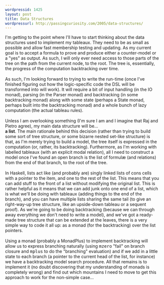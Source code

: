 ```yaml
---
wordpressid: 1425
layout: post
title: Data Structures
wordpressurl: http://passingcuriosity.com/2005/data-structures/
---
```

I'm getting to the point where I'll have to start thinking about the data structures used to implement my tableaux. They need to be as small as possible and allow fast membership testing and updating. As my current goal is to accept a formula to prove and produce either a counter-model or a "yes" as output. As such, I will only ever need access to those parts of the tree on the path from the current node, to the root. The tree is, essentially, the progress of the computation backtracking over time.<br /><br />As such, I'm looking forward to trying to write the run-time (once I've finished figuring out how the logic-specific code the DSL will be transformed into will work). It will require a bit of input handling (in the IO monad), parsing (in the Parser monad) and backtracking (in some backtracking monad) along with some state (perhaps a State monad, perhaps built into the backtracking monad) and a whole bunch of lazy computation (the actual tableau rules).<br /><br />Unless I am overlooking something (I'm sure I am and I imagine that Raj and Pietro agree), my main data structure will be...<br/> <span style="font-weight: bold;">a list</span>. The main rationale behind this decision (rather than trying to build some sort of tree structure, or some bizarre nested set-like structure) is that, as I'm merely trying to build a model, the tree itself is expressed in the computation (or, rather, its backtracking). Furthermore, as I'm working with labelled tableaux (with an explicit modal relation), all I need to construct a model once I've found an open branch is the list of formul&aelig; (and relations) from the end of that branch, to the root of the tree.<br /><br />In Haskell, lists act like (and probably are) singly linked lists of cons cells with a pointer to the item, and one to the rest of the list. This means that you can add stuff to the front of a list without modifying the original list. This is rather helpful as it means that we can add junk onto one end of a list, which is what we'll be doing with tableaux (adding things to the end of the branch), and you can have multiple lists sharing the same tail (to give an right-way-up tree structure, like an upside-down tableau or a sequent proof). As we're going to be doing backtracking (because we can through away everything we don't need to write a model), and we've got a ready-made tree structure that can be extended at the leaves, there is a very simple way to code it all up: as a monad (for the backtracking) over the list pointers. <br /><br />Using a monad (probably a MonadPlus) to implement backtracking will allow us to express branching naturally (using <tt>mzero</tt> "fail" on branch closure and <tt>mplus</tt> to do the "branching" evaluation) and if we add in a little state to each branch (a pointer to the current head of the list, for instance) we have a backtracking model search procedure. All that remains is to implement it (no doubt discovering that my understanding of monads is completely wrong) and find out which mountains I need to move to get this approach to work for the non-simple case...
